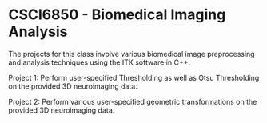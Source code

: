 # CSCI6850 - Biomedical Imaging Analysis

The projects for this class involve various biomedical image preprocessing and analysis techniques using the ITK software in C++. 

Project 1: Perform user-specified Thresholding as well as Otsu Thresholding on the provided 3D neuroimaging data. 

Project 2: Perform various user-specified geometric transformations on the provided 3D neuroimaging data. 
